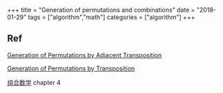 +++
title = "Generation of permutations and combinations"
date = "2018-01-29"
tags = ["algorithm","math"]
categories = ["algorithm"]
+++

## Ref

[Generation of Permutations by Adjacent Transposition](http://www.ams.org/journals/mcom/1963-17-083/S0025-5718-1963-0159764-2/S0025-5718-1963-0159764-2.pdf)

[Generation of Permutations by Transposition](http://www.ams.org/journals/mcom/1961-15-074/S0025-5718-1961-0127507-2/S0025-5718-1961-0127507-2.pdf)

[组合数学](https://book.douban.com/subject/10606626/) chapter 4
